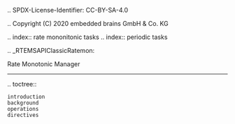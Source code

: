 .. SPDX-License-Identifier: CC-BY-SA-4.0

.. Copyright (C) 2020 embedded brains GmbH & Co. KG

.. index:: rate mononitonic tasks
.. index:: periodic tasks

.. _RTEMSAPIClassicRatemon:

Rate Monotonic Manager
**********************

.. toctree::

    introduction
    background
    operations
    directives
